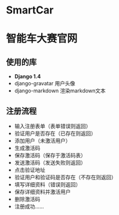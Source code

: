 SmartCar
========

智能车大赛官网
============

使用的库
-------
* **Django 1.4**
* django-gravatar 用户头像
* django-markdown 渲染markdown文本


注册流程
-------
* 输入注册表单（表单错误则返回）
* 验证用户是否存在（已存在则返回）
* 添加用户（未激活用户）
* 生成激活码
* 保存激活码（保存于激活码表）
* 发送激活码（发送失败则返回）
* 点击验证地址
* 验证用户和验证码是否存在（不存在则返回）
* 填写详细资料（错误则返回）
* 保存详细资料并激活用户
* 删除激活码
* 注册成功……